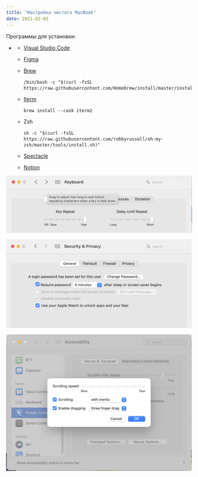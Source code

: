 ```yaml
---
title: "Настройка чистого MacBook"
date: 2021-02-03
---
```


Программы для установки:

*   *   [Visual Studio Code](https://code.visualstudio.com/)
    *   [Figma](https://desktop.figma.com/mac/Figma.zip)
    *   [Brew](https://brew.sh/)
        
        ```
        /bin/bash -c "$(curl -fsSL https://raw.githubusercontent.com/Homebrew/install/master/install.sh)"
        ```
        
    *   [Iterm](https://iterm2.com/)
        
        ```
        brew install --cask iterm2
        ```
        
    *   Zsh
        
        ```
        sh -c "$(curl -fsSL https://raw.githubusercontent.com/robbyrussell/oh-my-zsh/master/tools/install.sh)"
        ```
        
    *   [Spectacle](https://www.spectacleapp.com/)
    *   [Notion](https://www.notion.so/desktop)

![](image1.png "Screenshot 2022-10-12 at 17.15.53")

![](image2.png "Screenshot 2022-10-12 at 17.16.35")

![](image3.png "Screenshot 2022-10-12 at 17.36.24")
